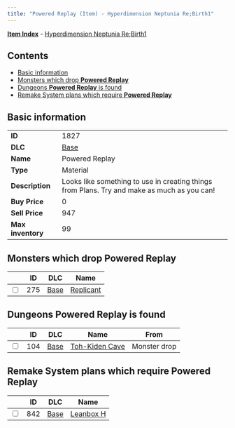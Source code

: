 ```yaml
---
title: "Powered Replay (Item) - Hyperdimension Neptunia Re;Birth1"
---
```


[**Item Index**](/neptunia/rb1/item/index.html) - [Hyperdimension Neptunia Re;Birth1](/neptunia/rb1)

## Contents

- [Basic information](#basic-information)
- [Monsters which drop **Powered Replay**](#monsters-which-drop-powered-replay)
- [Dungeons **Powered Replay** is found](#dungeons-powered-replay-is-found)
- [Remake System plans which require **Powered Replay**](#remake-system-plans-which-require-powered-replay)

## Basic information

|   |   |
| -- | -- |
| **ID** | 1827 |
| **DLC** | [Base](/neptunia/rb1/dlc/1-base.html) |
| **Name** | Powered Replay |
| **Type** | Material |
| **Description** | Looks like something to use in creating things from Plans. Try and make as much as you can! |
| **Buy Price** | 0 |
| **Sell Price** | 947 |
| **Max inventory** | 99 |


## Monsters which drop **Powered Replay**

|    | ID | DLC | Name |
| -- | -- | --- | ---- |
| <input type="checkbox" id="rb1-monster-1-275" class="trackbox" /> | 275 | [Base](/neptunia/rb1/dlc/1-base.html) | [Replicant](/neptunia/rb1/monster/1-275-replicant.html) |


## Dungeons **Powered Replay** is found

|    | ID | DLC | Name | From |
| -- | -- | --- | ---- | ---- |
| <input type="checkbox" id="rb1-dungeon-1-104" class="trackbox" /> | 104 | [Base](/neptunia/rb1/dlc/1-base.html) | [Toh-Kiden Cave](/neptunia/rb1/dungeon/1-104-toh-kiden-cave.html) | Monster drop |


## Remake System plans which require **Powered Replay**

|    | ID | DLC | Name |
| -- | -- | --- | ---- |
| <input type="checkbox" id="rb1-quest-1-842" class="trackbox" /> | 842 | [Base](/neptunia/rb1/dlc/1-base.html) | [Leanbox H](/neptunia/rb1/quest/1-842-leanbox-h.html) |
